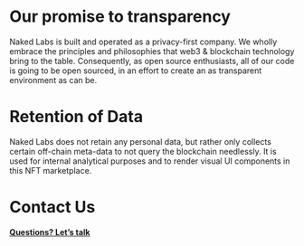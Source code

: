 # Our promise to transparency

Naked Labs is built and operated as a privacy-first company. We wholly embrace the principles and philosophies that web3 & blockchain technology bring to the table. Consequently, as open source enthusiasts, all of our code is going to be open sourced, in an effort to create an as transparent environment as can be.

# Retention of Data

Naked Labs does not retain any personal data, but rather only collects certain off-chain meta-data to not query the blockchain needlessly. It is used for internal analytical purposes and to render visual UI components in this NFT marketplace.

# Contact Us

[**Questions? Let’s talk**](mailto:chris@meema.io)

<style scoped lang="postcss">
.markdown-body {
    @apply text-lg;
}
h1 {
    @apply text-black text-3xl font-bold my-4;
}
p {
    @apply my-8;
}
ul {
    @apply list-disc;
}
ul li {
    @apply my-2;
}
</style>

